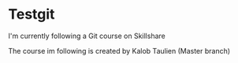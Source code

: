 # Testgit
I'm currently following a Git course on Skillshare

The course im following is created by Kalob Taulien (Master branch)
